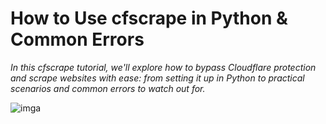 # How to Use cfscrape in Python & Common Errors

<div>

_In this cfscrape tutorial, we'll explore how to bypass Cloudflare protection and scrape websites with ease: from setting it up in Python to practical scenarios and common errors to watch out for._

![imga](https://cdn.zenrows.com/images/blog/cfscrape/cf_error.gif)
